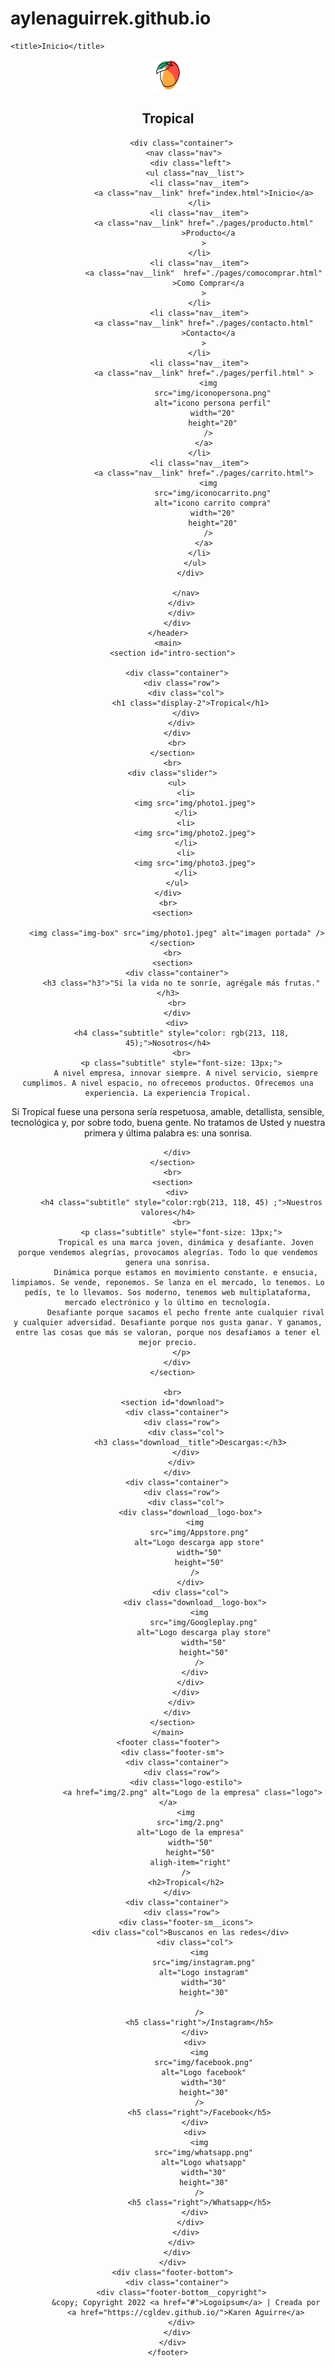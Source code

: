 # aylenaguirrek.github.io

<!DOCTYPE html>
<html lang="en">
  <head>
    <meta charset="UTF-8" />
    <meta http-equiv="X-UA-Compatible" content="IE=edge" />
    <meta name="viewport" content="width=device-width, initial-scale=1.0" />
    <link rel="shortcur icon" href="img/2.png" type="image/x-icon" />
    <link rel="stylesheet" href="css/styles.css" />
    <link
      href="https://fonts.googleapis.com/css2?family=Poppins:wght@300&display=swap"
      rel="stylesheet"
    />


    <title>Inicio</title>

  </head>
  <body>
    <header>
      <div class="container">
        <div class="row">
          <div class="logo-estilo">
             <a href="img/2.png" alt="Logo de la empresa" class="logo"></a>
          <img
            src="img/2.png"
            alt="Logo de la empresa"
            width="50"
            height="50"
            aligh-item="right"
          />
          <h2>Tropical</h2>
          </div>
         
          <div class="container">
           <nav class="nav">
              <div class="left">
                <ul class="nav__list">
                  <li class="nav__item">
                    <a class="nav__link" href="index.html">Inicio</a>
                  </li>
                  <li class="nav__item">
                    <a class="nav__link" href="./pages/producto.html"
                      >Producto</a
                    >
                  </li>
                  <li class="nav__item">
                    <a class="nav__link"  href="./pages/comocomprar.html"
                      >Como Comprar</a
                    >
                  </li>
                  <li class="nav__item">
                    <a class="nav__link" href="./pages/contacto.html"
                      >Contacto</a
                    >
                  </li>
                  <li class="nav__item">
                    <a class="nav__link" href="./pages/perfil.html" >
                      <img
                        src="img/iconopersona.png"
                        alt="icono persona perfil"
                        width="20"
                        height="20"
                      />
                    </a>
                  </li>
                  <li class="nav__item">
                    <a class="nav__link" href="./pages/carrito.html">
                      <img
                        src="img/iconocarrito.png"
                        alt="icono carrito compra"
                        width="20"
                        height="20"
                      />
                    </a>
                  </li>
                </ul>
              </div>

            </nav>
          </div>
          </div>
        </div>
    </header>
    <main>
      <section id="intro-section">

        <div class="container">
          <div class="row">
            <div class="col">
              <h1 class="display-2">Tropical</h1>
            </div>
          </div>
        </div>
        <br>
      </section>
      <br>
      <div class="slider">
        <ul>
            <li>
                <img src="img/photo1.jpeg">
            </li>
            <li>
                <img src="img/photo2.jpeg">
            </li>
            <li>
                <img src="img/photo3.jpeg">
            </li>
        </ul>
    </div>
    <br>
      <section>

        <img class="img-box" src="img/photo1.jpeg" alt="imagen portada" />
      </section>
      <br>
      <section>
        <div class="container">
          <h3 class="h3">"Si la vida no te sonríe, agrégale más frutas."</h3>
        <br>
        </div>
        <div>
          <h4 class="subtitle" style="color: rgb(213, 118, 45);">Nosotros</h4>
          <br>
          <p class="subtitle" style="font-size: 13px;">
            A nivel empresa, innovar siempre. A nivel servicio, siempre cumplimos. A nivel espacio, no ofrecemos productos. Ofrecemos una experiencia. La experiencia Tropical.

Si Tropical fuese una persona sería respetuosa, amable, detallista, sensible, tecnológica y, por sobre todo, buena gente.
No tratamos de Usted y nuestra primera y última palabra es: una sonrisa.
</p>

        </div>
      </section>
      <br>
      <section>
        <div>
          <h4 class="subtitle" style="color:rgb(213, 118, 45) ;">Nuestros valores</h4>
          <br>
          <p class="subtitle" style="font-size: 13px;">
            Tropical es una marca joven, dinámica y desafiante. Joven porque vendemos alegrías, provocamos alegrías. Todo lo que vendemos genera una sonrisa.
            Dinámica porque estamos en movimiento constante. e ensucia, limpiamos. Se vende, reponemos. Se lanza en el mercado, lo tenemos. Lo pedís, te lo llevamos. Sos moderno, tenemos web multiplataforma, mercado electrónico y lo último en tecnología.
            Desafiante porque sacamos el pecho frente ante cualquier rival y cualquier adversidad. Desafiante porque nos gusta ganar. Y ganamos, entre las cosas que más se valoran, porque nos desafiamos a tener el mejor precio.
          </p>
        </div>
      </section>

      <br>
      <section id="download">
        <div class="container">
          <div class="row">
            <div class="col">
              <h3 class="download__title">Descargas:</h3>
            </div>
          </div>
        </div>
        <div class="container">
          <div class="row">
            <div class="col">
              <div class="download__logo-box">
                <img
                  src="img/Appstore.png"
                  alt="Logo descarga app store"
                  width="50"
                  height="50"
                />
              </div>
              <div class="col">
                <div class="download__logo-box">
                  <img
                    src="img/Googleplay.png"
                    alt="Logo descarga play store"
                    width="50"
                    height="50"
                  />
                </div>
              </div>
            </div>
          </div>
        </div>
      </section>
    </main>
    <footer class="footer">
      <div class="footer-sm">
        <div class="container">
          <div class="row">
            <div class="logo-estilo">
               <a href="img/2.png" alt="Logo de la empresa" class="logo"></a>
            <img
              src="img/2.png"
              alt="Logo de la empresa"
              width="50"
              height="50"
              aligh-item="right"
            />
            <h2>Tropical</h2>
        </div>
        <div class="container">
          <div class="row">
            <div class="footer-sm__icons">
              <div class="col">Buscanos en las redes</div>
                <div class="col">
                  <img
                    src="img/instagram.png"
                    alt="Logo instagram"
                    width="30"
                    height="30"

                  />
                  <h5 class="right">/Instagram</h5>
                </div>
                <div>
                  <img
                    src="img/facebook.png"
                    alt="Logo facebook"
                    width="30"
                    height="30"
                  />
                  <h5 class="right">/Facebook</h5>
                </div>
                <div>
                  <img
                    src="img/whatsapp.png"
                    alt="Logo whatsapp"
                    width="30"
                    height="30"
                  />
                  <h5 class="right">/Whatsapp</h5>
                </div>
              </div>
            </div>
          </div>
        </div>
      </div>
      <div class="footer-bottom">
        <div class="container">
          <div class="footer-bottom__copyright">
            &copy; Copyright 2022 <a href="#">Logoipsum</a> | Creada por
            <a href="https://cgldev.github.io/">Karen Aguirre</a>
          </div>
        </div>
      </div>
    </footer>

  </body>
</html>
